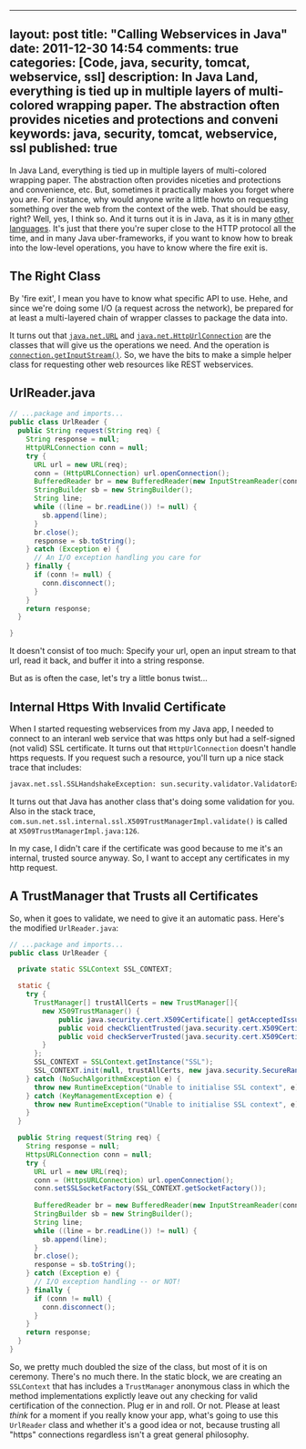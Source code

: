 
---
layout: post
title: "Calling Webservices in Java"
date: 2011-12-30 14:54
comments: true
categories: [Code, java, security, tomcat, webservice, ssl]
description: In Java Land, everything is tied up in multiple layers of multi-colored wrapping paper.  The abstraction often provides niceties and protections and conveni
keywords: java, security, tomcat, webservice, ssl
published: true
---

In Java Land, everything is tied up in multiple layers of multi-colored wrapping paper.  The abstraction often provides niceties and protections and convenience, etc.  But, sometimes it practically makes you forget where you are.  For instance, why would anyone write a little howto on requesting something over the web from the context of the web.  That should be easy, right?  Well, yes, I think so.  And it turns out it is in Java, as it is in many <a href="http://developer.marklogic.com/pubs/5.0/apidocs/Ext-2.html">other languages</a>.  It's just that there you're super close to the HTTP protocol all the time, and in many Java uber-frameworks, if you want to know how to break into the low-level operations, you have to know where the fire exit is.
<!--more-->

The Right Class
---------------

By 'fire exit', I mean you have to know what specific API to use.  Hehe, and since we're doing some I/O (a request across the network), be prepared for at least a multi-layered chain of wrapper classes to package the data into.

It turns out that [`java.net.URL`](http://docs.oracle.com/javase/6/docs/api/java/net/URL.html) and [`java.net.HttpUrlConnection`](http://docs.oracle.com/javase/1.5.0/docs/api/java/net/HttpURLConnection.html) are the classes that will give us the operations we need.  And the operation is [`connection.getInputStream()`](http://docs.oracle.com/javase/1.5.0/docs/api/java/net/URLConnection.html#getInputStream()).  So, we have the bits to make a simple helper class for requesting other web resources like REST webservices.

UrlReader.java
--------------

```java
// ...package and imports...
public class UrlReader {
  public String request(String req) {
    String response = null;
    HttpURLConnection conn = null;
    try {
      URL url = new URL(req);
      conn = (HttpURLConnection) url.openConnection();
      BufferedReader br = new BufferedReader(new InputStreamReader(conn.getInputStream()));
      StringBuilder sb = new StringBuilder();
      String line;
      while ((line = br.readLine()) != null) {
        sb.append(line);
      }
      br.close();
      response = sb.toString();
    } catch (Exception e) {
      // An I/O exception handling you care for
    } finally {
      if (conn != null) {
        conn.disconnect();
      }
    }
    return response;
  }

}
```

It doesn't consist of too much:  Specify your url, open an input stream to that url, read it back, and buffer it into a string response.

But as is often the case, let's try a little bonus twist...

Internal Https With Invalid Certificate
---------------------------------------

When I started requesting webservices from my Java app, I needed to connect to an interanl web service that was https only but had a self-signed (not valid) SSL certificate.  It turns out that `HttpUrlConnection` doesn't handle https requests.  If you request such a resource, you'll turn up a nice stack trace that includes:

```bash
javax.net.ssl.SSLHandshakeException: sun.security.validator.ValidatorException: PKIX path building failed: sun.security.provider.certpath.SunCertPathBuilderException: unable to find valid certification path to requested target
```

It turns out that Java has another class that's doing some validation for you.  Also in the stack trace, `com.sun.net.ssl.internal.ssl.X509TrustManagerImpl.validate()` is called at `X509TrustManagerImpl.java:126`.  

In my case, I didn't care if the certificate was good because to me it's an internal, trusted source anyway.  So, I want to accept any certificates in my http request.

A TrustManager that Trusts all Certificates
-------------------------------------------

So, when it goes to validate, we need to give it an automatic pass.  Here's the modified `UrlReader.java`:

```java
// ...package and imports...    
public class UrlReader {

  private static SSLContext SSL_CONTEXT;

  static {
    try {
      TrustManager[] trustAllCerts = new TrustManager[]{
        new X509TrustManager() {
            public java.security.cert.X509Certificate[] getAcceptedIssuers() {return null;}
            public void checkClientTrusted(java.security.cert.X509Certificate[] certs, String authType){}
            public void checkServerTrusted(java.security.cert.X509Certificate[] certs, String authType){}
        }
      };
      SSL_CONTEXT = SSLContext.getInstance("SSL");
      SSL_CONTEXT.init(null, trustAllCerts, new java.security.SecureRandom());
    } catch (NoSuchAlgorithmException e) {
      throw new RuntimeException("Unable to initialise SSL context", e);
    } catch (KeyManagementException e) {
      throw new RuntimeException("Unable to initialise SSL context", e);
    }
  }

  public String request(String req) {
    String response = null;
    HttpsURLConnection conn = null;
    try {
      URL url = new URL(req);
      conn = (HttpsURLConnection) url.openConnection();
      conn.setSSLSocketFactory(SSL_CONTEXT.getSocketFactory());
      
      BufferedReader br = new BufferedReader(new InputStreamReader(conn.getInputStream()));
      StringBuilder sb = new StringBuilder();
      String line;
      while ((line = br.readLine()) != null) {
        sb.append(line);
      }
      br.close();
      response = sb.toString();
    } catch (Exception e) {
      // I/O exception handling -- or NOT!
    } finally {
      if (conn != null) {
        conn.disconnect();
      }
    }
    return response;
  }
}
```

So, we pretty much doubled the size of the class, but most of it is on ceremony.  There's no much there.  In the static block, we are creating an `SSLContext` that has includes a `TrustManager` anonymous class in which the method implementations explictly leave out any checking for valid certification of the connection.  Plug er in and roll.  Or not.  Please at least *think* for a moment if you really know your app, what's going to use this `UrlReader` class and whether it's a good idea or not, because trusting all "https" connections regardless isn't a great general philosophy.

  

